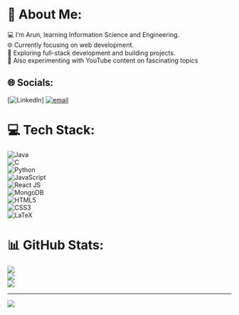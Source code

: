 # 💫 About Me:
💻 I’m Arun, learning Information Science and Engineering.<br>🌐 Currently focusing on web development.<br>🚀 Exploring full-stack development and building projects.<br>🎥 Also experimenting with YouTube content on fascinating topics


## 🌐 Socials:
[![LinkedIn](https://img.shields.io/badge/LinkedIn-%230077B5.svg?logo=linkedin&logoColor=white)] [![email](https://img.shields.io/badge/Email-D14836?logo=gmail&logoColor=white)](mailto:arun636302@gmail.com) 

# 💻 Tech Stack:
![Java](https://img.shields.io/badge/java-%23ED8B00.svg?style=flat-square&logo=openjdk&logoColor=white)  
![C](https://img.shields.io/badge/c-%2300599C.svg?style=flat-square&logo=c&logoColor=white)  
![Python](https://img.shields.io/badge/python-3670A0?style=flat-square&logo=python&logoColor=ffdd54)  
![JavaScript](https://img.shields.io/badge/javascript-%23323330.svg?style=flat-square&logo=javascript&logoColor=%23F7DF1E)  
![React JS](https://img.shields.io/badge/react-%2320232a.svg?style=flat-square&logo=react&logoColor=%2361DAFB)  
![MongoDB](https://img.shields.io/badge/MongoDB-%234ea94b.svg?style=flat-square&logo=mongodb&logoColor=white)  
![HTML5](https://img.shields.io/badge/html5-%23E34F26.svg?style=flat-square&logo=html5&logoColor=white)  
![CSS3](https://img.shields.io/badge/css3-%231572B6.svg?style=flat-square&logo=css3&logoColor=white)  
![LaTeX](https://img.shields.io/badge/latex-%23008080.svg?style=flat-square&logo=latex&logoColor=white)  

# 📊 GitHub Stats:
![](https://github-readme-stats.vercel.app/api?username=arunkumar-63&theme=dark&hide_border=false&include_all_commits=false&count_private=false)<br/>
![](https://nirzak-streak-stats.vercel.app/?user=arunkumar-63&theme=dark&hide_border=false)<br/>
![](https://github-readme-stats.vercel.app/api/top-langs/?username=arunkumar-63&theme=dark&hide_border=false&include_all_commits=false&count_private=false&layout=compact)

---
[![](https://visitcount.itsvg.in/api?id=arunkumar-63&icon=1&color=1)](https://visitcount.itsvg.in)

<!-- Proudly created with GPRM ( https://gprm.itsvg.in ) -->
